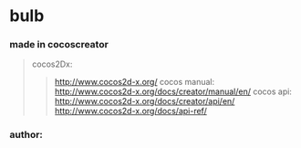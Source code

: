 # bulb

### made in cocoscreator
> cocos2Dx:
>> http://www.cocos2d-x.org/
> cocos manual:
>> http://www.cocos2d-x.org/docs/creator/manual/en/
> cocos api: 
>> http://www.cocos2d-x.org/docs/creator/api/en/
>> http://www.cocos2d-x.org/docs/api-ref/

### author: 
